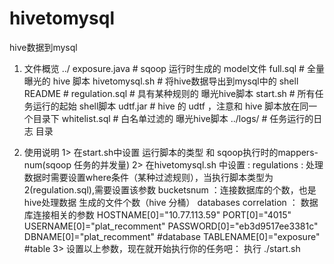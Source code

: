 # hivetomysql
hive数据到mysql




1. 文件概览
../
  exposure.java   # sqoop 运行时生成的 model文件
  full.sql        # 全量曝光的 hive 脚本
  hivetomysql.sh  # 将hive数据导出到mysql中的 shell
  README          # 
  regulation.sql  # 具有某种规则的 曝光hive脚本
  start.sh        # 所有任务运行的起始 shell脚本 
  udtf.jar        # hive 的 udtf ，注意和 hive 脚本放在同一个目录下
  whitelist.sql   # 白名单过滤的 曝光hive脚本
  ../logs/        # 任务运行的日志 目录

2. 使用说明
   1> 在start.sh中设置 运行脚本的类型 和 sqoop执行时的mappers-num(sqoop 任务的并发量)
   2> 在hivetomysql.sh 中设置 :
        regulations : 处理数据时需要设置where条件（某种过滤规则），当执行脚本类型为 2(regulation.sql),需要设置该参数
        bucketsnum  ：连接数据库的个数，也是 hive处理数据 生成的文件个数（hive 分桶）
        databases correlation ： 数据库连接相关的参数
                           HOSTNAME[0]="10.77.113.59"
                           PORT[0]="4015"
                           USERNAME[0]="plat_recomment"
                           PASSWORD[0]="eb3d9517ee3381c"
                           DBNAME[0]="plat_recomment"  #database
                           TABLENAME[0]="exposure" #table
   3> 设置以上参数，现在就开始执行你的任务吧： 执行 ./start.sh

